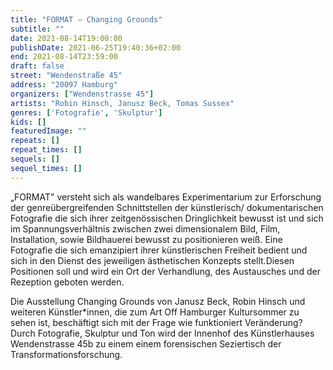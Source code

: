 ```yaml
---
title: "FORMAT – Changing Grounds"
subtitle: ""
date: 2021-08-14T19:00:00
publishDate: 2021-06-25T19:40:36+02:00
end: 2021-08-14T23:59:00
draft: false
street: "Wendenstraße 45"
address: "20097 Hamburg"
organizers: ["Wendenstrasse 45"]
artists: "Robin Hinsch, Janusz Beck, Tomas Sussex"
genres: ['Fotografie', 'Skulptur']
kids: []
featuredImage: ""
repeats: []
repeat_times: []
sequels: []
sequel_times: []
---
```


„FORMAT" versteht sich als wandelbares Experimentarium zur Erforschung der genreübergreifenden Schnittstellen der künstlerisch/ dokumentarischen Fotografie die sich ihrer zeitgenössischen Dringlichkeit bewusst ist und sich im Spannungsverhältnis zwischen zwei dimensionalem Bild, Film, Installation, sowie Bildhauerei bewusst zu positionieren weiß. Eine Fotografie die sich emanzipiert ihrer künstlerischen Freiheit bedient und sich in den Dienst des jeweiligen ästhetischen Konzepts stellt.Diesen Positionen soll und wird ein Ort der Verhandlung, des Austausches und der Rezeption geboten werden.



Die Ausstellung Changing Grounds von Janusz Beck, Robin Hinsch und weiteren Künstler\*innen, die zum Art Off Hamburger Kultursommer zu sehen ist, beschäftigt sich mit der Frage wie funktioniert Veränderung? Durch Fotografie, Skulptur und Ton wird der Innenhof des Künstlerhauses Wendenstrasse 45b zu einem einem forensischen Seziertisch der Transformationsforschung.